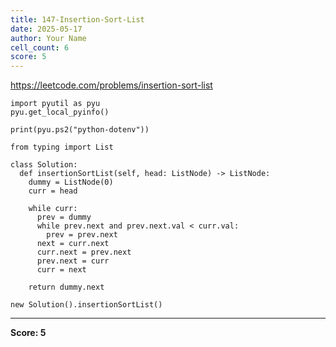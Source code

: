 ```yaml
---
title: 147-Insertion-Sort-List
date: 2025-05-17
author: Your Name
cell_count: 6
score: 5
---
```


https://leetcode.com/problems/insertion-sort-list


```
import pyutil as pyu
pyu.get_local_pyinfo()
```


```
print(pyu.ps2("python-dotenv"))
```


```
from typing import List
```


```
class Solution:
  def insertionSortList(self, head: ListNode) -> ListNode:
    dummy = ListNode(0)
    curr = head

    while curr:
      prev = dummy
      while prev.next and prev.next.val < curr.val:
        prev = prev.next
      next = curr.next
      curr.next = prev.next
      prev.next = curr
      curr = next

    return dummy.next
```


```
new Solution().insertionSortList()
```


---
**Score: 5**